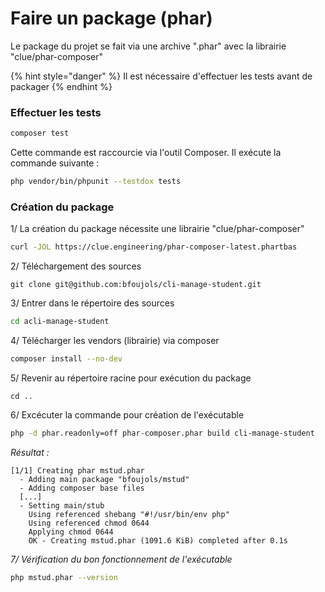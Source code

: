 # Faire un package (phar)

Le package du projet se fait via une archive ".phar" avec la librairie "clue/phar-composer"

{% hint style="danger" %}
Il est nécessaire d'effectuer les tests avant de packager
{% endhint %}

### Effectuer les tests

```bash
composer test
```

Cette commande est raccourcie via l'outil Composer. Il exécute la commande suivante :&#x20;

```bash
php vendor/bin/phpunit --testdox tests
```

### Création du package

1/ La création du package nécessite une librairie "clue/phar-composer"

```bash
curl -JOL https://clue.engineering/phar-composer-latest.phartbas
```

2/ Téléchargement des sources

```
git clone git@github.com:bfoujols/cli-manage-student.git
```

3/ Entrer dans le répertoire des sources

```bash
cd acli-manage-student
```

4/ Télécharger les vendors (librairie) via composer

```bash
composer install --no-dev
```

5/ Revenir au répertoire racine pour exécution du package

```batch
cd ..
```

6/ Excécuter la commande pour création de l'exécutable

```bash
php -d phar.readonly=off phar-composer.phar build cli-manage-student
```

_Résultat :_&#x20;

```
[1/1] Creating phar mstud.phar
  - Adding main package "bfoujols/mstud"
  - Adding composer base files
  [...]
  - Setting main/stub
    Using referenced shebang "#!/usr/bin/env php"
    Using referenced chmod 0644
    Applying chmod 0644
    OK - Creating mstud.phar (1091.6 KiB) completed after 0.1s
```

_7/ Vérification du bon fonctionnement de l'exécutable_

```bash
php mstud.phar --version
```

